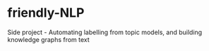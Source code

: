 # friendly-NLP
Side project - Automating labelling from topic models, and building knowledge graphs from text
